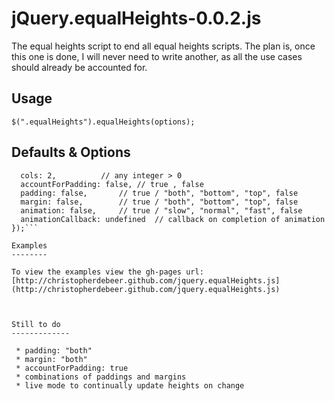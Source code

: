 jQuery.equalHeights-0.0.2.js
===============================

The equal heights script to end all equal heights scripts. The plan is, once this one is done, I will never need to write another, as all the use cases should already be accounted for.

Usage
-------


`$(".equalHeights").equalHeights(options);`

Defaults & Options
------------------


```$("ul li").equalHeights({
  cols: 2,			// any integer > 0
  accountForPadding: false,	// true , false
  padding: false,		// true / "both", "bottom", "top", false
  margin: false,		// true / "both", "bottom", "top", false
  animation: false,		// true / "slow", "normal", "fast", false
  animationCallback: undefined	// callback on completion of animation
});```

Examples
--------

To view the examples view the gh-pages url: [http://christopherdebeer.github.com/jquery.equalHeights.js](http://christopherdebeer.github.com/jquery.equalHeights.js)



Still to do
-------------

 * padding: "both"
 * margin: "both"
 * accountForPadding: true
 * combinations of paddings and margins
 * live mode to continually update heights on change
